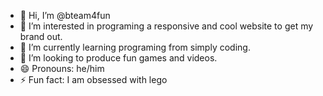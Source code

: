 - 👋 Hi, I’m @bteam4fun
- 👀 I’m interested in programing a responsive and cool website to get my brand out.
- 🌱 I’m currently learning programing from simply coding.
- 💞️ I’m looking to produce fun games and videos.
- 😄 Pronouns: he/him
- ⚡ Fun fact: I am obsessed with lego

<!---
bteam4fun/bteam4fun is a ✨ special ✨ repository because its `README.md` (this file) appears on your GitHub profile.
You can click the Preview link to take a look at your changes.
--->
